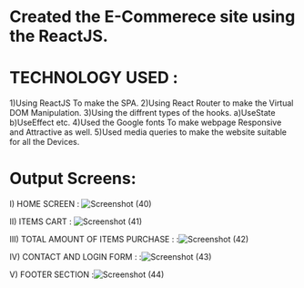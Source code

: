 # Created the E-Commerece site using the ReactJS.

# TECHNOLOGY USED :

1)Using ReactJS To make the SPA.
2)Using React Router to make the Virtual DOM Manipulation.
3)Using the diffrent types of the hooks.
  a)UseState
  b)UseEffect etc.
4)Used the Google fonts To make webpage Responsive and Attractive as well.
5)Used media queries to make the website suitable for all the Devices.

# Output Screens:

I) HOME SCREEN :
![Screenshot (40)](https://github.com/user-attachments/assets/e0644b57-06ed-4f3a-bca6-d96b2ca43831)

II) ITEMS CART :
![Screenshot (41)](https://github.com/user-attachments/assets/b8507efd-cae1-4c4d-bb76-487b6294bc59)

III) TOTAL AMOUNT OF ITEMS PURCHASE :
:![Screenshot (42)](https://github.com/user-attachments/assets/a5bf8108-0a3c-415e-ae67-68de1606bc99)

IV) CONTACT AND LOGIN FORM :
:![Screenshot (43)](https://github.com/user-attachments/assets/53712baf-2ba4-4f57-9a33-ea6ed011b15f)

V) FOOTER SECTION 
:![Screenshot (44)](https://github.com/user-attachments/assets/022dd0a9-0f5c-4d63-8e36-358f687c49b9)






